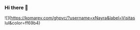 ### Hi there 👋
![](https://komarev.com/ghpvc/?username=xNayra&label=Visitas lul&color=ff69b4)


<!--
**xNayra/xNayra** is a ✨ _special_ ✨ repository because its `README.md` (this file) appears on your GitHub profile.


